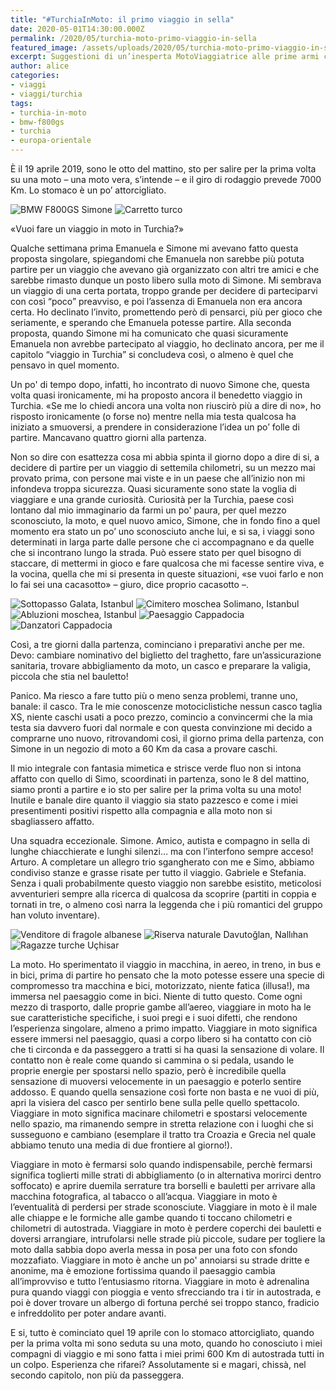 ```yaml
---
title: "#TurchiaInMoto: il primo viaggio in sella"
date: 2020-05-01T14:30:00.000Z
permalink: /2020/05/turchia-moto-primo-viaggio-in-sella
featured_image: /assets/uploads/2020/05/turchia-moto-primo-viaggio-in-sella/foto/PE1.jpg
excerpt: Suggestioni di un’inesperta MotoViaggiatrice alle prime armi con le due ruote
author: alice
categories:
- viaggi
- viaggi/turchia
tags:
- turchia-in-moto
- bmw-f800gs
- turchia
- europa-orientale
---
```


È il 19 aprile 2019, sono le otto del mattino, sto per salire per la prima volta su una moto – una moto vera, s’intende – e il giro di rodaggio prevede 7000 Km. Lo stomaco è un po’ attorcigliato.

![BMW F800GS Simone](/assets/uploads/2020/05/turchia-moto-primo-viaggio-in-sella/foto/C5.jpg "Il destriero di Simone, una BMW F800GS")
![Carretto turco](/assets/uploads/2020/05/turchia-moto-primo-viaggio-in-sella/foto/C3.jpg "Mezzi più comuni tra i Monti del Tauro")

«Vuoi fare un viaggio in moto in Turchia?»

Qualche settimana prima Emanuela e Simone mi avevano fatto questa proposta singolare, spiegandomi che Emanuela non sarebbe più potuta partire per un viaggio che avevano già organizzato con altri tre amici e che sarebbe rimasto dunque un posto libero sulla moto di Simone. Mi sembrava un viaggio di una certa portata, troppo grande per decidere di parteciparvi con così “poco” preavviso, e poi l’assenza di Emanuela non era ancora certa. Ho declinato l’invito, promettendo però di pensarci, più per gioco che seriamente, e sperando che Emanuela potesse partire. Alla seconda proposta, quando Simone mi ha comunicato che quasi sicuramente Emanuela non avrebbe partecipato al viaggio, ho declinato ancora, per me il capitolo “viaggio in Turchia” si concludeva così, o almeno è quel che pensavo in quel momento.

Un po' di tempo dopo, infatti, ho incontrato di nuovo Simone che, questa volta quasi ironicamente, mi ha proposto ancora il benedetto viaggio in Turchia. «Se me lo chiedi ancora una volta non riuscirò più a dire di no», ho risposto ironicamente (o forse no) mentre nella mia testa qualcosa ha iniziato a smuoversi, a prendere in considerazione l’idea un po’ folle di partire. Mancavano quattro giorni alla partenza.

Non so dire con esattezza cosa mi abbia spinta il giorno dopo a dire di si, a decidere di partire per un viaggio di settemila chilometri, su un mezzo mai provato prima, con persone mai viste e in un paese che all’inizio non mi infondeva troppa sicurezza. Quasi sicuramente sono state la voglia di viaggiare e una grande curiosità. Curiosità per la Turchia, paese così lontano dal mio immaginario da farmi un po' paura, per quel mezzo sconosciuto, la moto, e quel nuovo amico, Simone, che in fondo fino a quel momento era stato un po’ uno sconosciuto anche lui, e si sa, i viaggi sono determinati in larga parte dalle persone che ci accompagnano e da quelle che si incontrano lungo la strada. Può essere stato per quel bisogno di staccare, di mettermi in gioco e fare qualcosa che mi facesse sentire viva, e la vocina, quella che mi si presenta in queste situazioni, «se vuoi farlo e non lo fai sei una cacasotto» – giuro, dice proprio cacasotto –.

![Sottopasso Galata, Istanbul](/assets/uploads/2020/05/turchia-moto-primo-viaggio-in-sella/foto/I3.jpg "Folla in un sottopasso del Ponte di Galata, Istanbul")
![Cimitero moschea Solimano, Istanbul](/assets/uploads/2020/05/turchia-moto-primo-viaggio-in-sella/foto/I2.jpg "Ragazze nel piccolo cimitero della moschea di Solimano, Istanbul")
![Abluzioni moschea, Istanbul](/assets/uploads/2020/05/turchia-moto-primo-viaggio-in-sella/foto/I4.jpg "Abluzioni prima dell'ingresso in moschea, Istanbul")
![Paesaggio Cappadocia](/assets/uploads/2020/05/turchia-moto-primo-viaggio-in-sella/foto/C1.jpg "Paesaggio della Cappadocia")
![Danzatori Cappadocia](/assets/uploads/2020/05/turchia-moto-primo-viaggio-in-sella/foto/C2.jpg "Ragazzi si improvvisano dervisci roteanti, Cappadocia")

Così, a tre giorni dalla partenza, cominciano i preparativi anche per me. Devo: cambiare nominativo del biglietto del traghetto, fare un’assicurazione sanitaria, trovare abbigliamento da moto, un casco e preparare la valigia, piccola che stia nel bauletto!

Panico. Ma riesco a fare tutto più o meno senza problemi, tranne uno, banale: il casco. Tra le mie conoscenze motociclistiche nessun casco taglia XS, niente caschi usati a poco prezzo, comincio a convincermi che la mia testa sia davvero fuori dal normale e con questa convinzione mi decido a comprarne uno nuovo, ritrovandomi così, il giorno prima della partenza, con Simone in un negozio di moto a 60 Km da casa a provare caschi.

Il mio integrale con fantasia mimetica e strisce verde fluo non si intona affatto con quello di Simo, scoordinati in partenza, sono le 8 del mattino, siamo pronti a partire e io sto per salire per la prima volta su una moto!
Inutile e banale dire quanto il viaggio sia stato pazzesco e come i miei presentimenti positivi rispetto alla compagnia e alla moto non si sbagliassero affatto.

Una squadra eccezionale. Simone. Amico, autista e compagno in sella di lunghe chiacchierate e lunghi silenzi… ma con l’interfono sempre acceso! Arturo. A completare un allegro trio sgangherato con me e Simo, abbiamo condiviso stanze e grasse risate per tutto il viaggio. Gabriele e Stefania. Senza i quali probabilmente questo viaggio non sarebbe esistito, meticolosi avventurieri sempre alla ricerca di qualcosa da scoprire (partiti in coppia e tornati in tre, o almeno così narra la leggenda che i più romantici del gruppo han voluto inventare).

![Venditore di fragole albanese](/assets/uploads/2020/05/turchia-moto-primo-viaggio-in-sella/foto/PE2.jpg "Venditore di fragole sul ciglio della strada, Albania")
![Riserva naturale Davutoğlan, Nallıhan](/assets/uploads/2020/05/turchia-moto-primo-viaggio-in-sella/foto/P3.jpg "Riserva naturale Davutoğlan, Nallıhan")
![Ragazze turche Uçhisar](/assets/uploads/2020/05/turchia-moto-primo-viaggio-in-sella/foto/PE3.jpg "Ragazze turche Uçhisar, Cappadocia")

La moto. Ho sperimentato il viaggio in macchina, in aereo, in treno, in bus e in bici, prima di partire ho pensato che la moto potesse essere una specie di compromesso tra macchina e bici, motorizzato, niente fatica (illusa!), ma immersa nel paesaggio come in bici. Niente di tutto questo. Come ogni mezzo di trasporto, dalle proprie gambe all’aereo, viaggiare in moto ha le sue caratteristiche specifiche, i suoi pregi e i suoi difetti, che rendono l’esperienza singolare, almeno a primo impatto. Viaggiare in moto significa essere immersi nel paesaggio, quasi a corpo libero si ha contatto con ciò che ti circonda e da passeggero a tratti si ha quasi la sensazione di volare. Il contatto non è reale come quando si cammina o si pedala, usando le proprie energie per spostarsi nello spazio, però è incredibile quella sensazione di muoversi velocemente in un paesaggio e poterlo sentire addosso. E quando quella sensazione così forte non basta e ne vuoi di più, apri la visiera del casco per sentirlo bene sulla pelle quello spettacolo. Viaggiare in moto significa macinare chilometri e spostarsi velocemente nello spazio, ma rimanendo sempre in stretta relazione con i luoghi che si susseguono e cambiano (esemplare il tratto tra Croazia e Grecia nel quale abbiamo tenuto una media di due frontiere al giorno!).

Viaggiare in moto è fermarsi solo quando indispensabile, perchè fermarsi significa toglierti mille strati di abbigliamento (o in alternativa morirci dentro soffocato) e aprire duemila serrature tra borselli e bauletti per arrivare alla macchina fotografica, al tabacco o all’acqua. Viaggiare in moto è l’eventualità di perdersi per strade sconosciute. Viaggiare in moto è il male alle chiappe e le formiche alle gambe quando ti toccano chilometri e chilometri di autostrada. Viaggiare in moto è perdere coperchi dei bauletti e doversi arrangiare, intrufolarsi nelle strade più piccole, sudare per togliere la moto dalla sabbia dopo averla messa in posa per una foto con sfondo mozzafiato. Viaggiare in moto è anche un po' annoiarsi su strade dritte e anonime, ma è emozione fortissima quando il paesaggio cambia all’improvviso e tutto l’entusiasmo ritorna. Viaggiare in moto è adrenalina pura quando viaggi con pioggia e vento sfrecciando tra i tir in autostrada, e poi è dover trovare un albergo di fortuna perché sei troppo stanco, fradicio e infreddolito per poter andare avanti.

E si, tutto è cominciato quel 19 aprile con lo stomaco attorcigliato, quando per la prima volta mi sono seduta su una moto, quando ho conosciuto i miei compagni di viaggio e mi sono fatta i miei primi 600 Km di autostrada tutti in un colpo. Esperienza che rifarei? Assolutamente si e magari, chissà, nel secondo capitolo, non più da passeggera.

